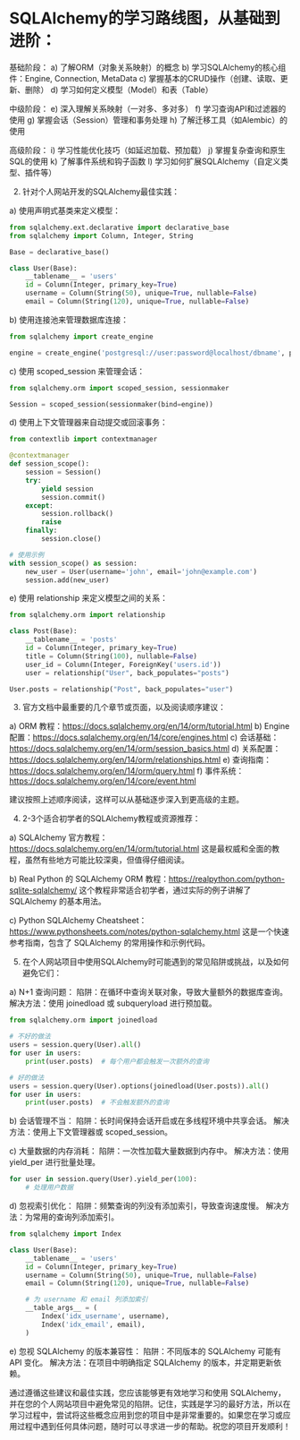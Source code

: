 # SQLAlchemy的学习路线图，从基础到进阶：

基础阶段：
a) 了解ORM（对象关系映射）的概念
b) 学习SQLAlchemy的核心组件：Engine, Connection, MetaData
c) 掌握基本的CRUD操作（创建、读取、更新、删除）
d) 学习如何定义模型（Model）和表（Table）

中级阶段：
e) 深入理解关系映射（一对多、多对多）
f) 学习查询API和过滤器的使用
g) 掌握会话（Session）管理和事务处理
h) 了解迁移工具（如Alembic）的使用

高级阶段：
i) 学习性能优化技巧（如延迟加载、预加载）
j) 掌握复杂查询和原生SQL的使用
k) 了解事件系统和钩子函数
l) 学习如何扩展SQLAlchemy（自定义类型、插件等）

2. 针对个人网站开发的SQLAlchemy最佳实践：

a) 使用声明式基类来定义模型：
```python
from sqlalchemy.ext.declarative import declarative_base
from sqlalchemy import Column, Integer, String

Base = declarative_base()

class User(Base):
    __tablename__ = 'users'
    id = Column(Integer, primary_key=True)
    username = Column(String(50), unique=True, nullable=False)
    email = Column(String(120), unique=True, nullable=False)
```

b) 使用连接池来管理数据库连接：
```python
from sqlalchemy import create_engine

engine = create_engine('postgresql://user:password@localhost/dbname', pool_size=10, max_overflow=20)
```

c) 使用 scoped_session 来管理会话：
```python
from sqlalchemy.orm import scoped_session, sessionmaker

Session = scoped_session(sessionmaker(bind=engine))
```

d) 使用上下文管理器来自动提交或回滚事务：
```python
from contextlib import contextmanager

@contextmanager
def session_scope():
    session = Session()
    try:
        yield session
        session.commit()
    except:
        session.rollback()
        raise
    finally:
        session.close()

# 使用示例
with session_scope() as session:
    new_user = User(username='john', email='john@example.com')
    session.add(new_user)
```

e) 使用 relationship 来定义模型之间的关系：
```python
from sqlalchemy.orm import relationship

class Post(Base):
    __tablename__ = 'posts'
    id = Column(Integer, primary_key=True)
    title = Column(String(100), nullable=False)
    user_id = Column(Integer, ForeignKey('users.id'))
    user = relationship("User", back_populates="posts")

User.posts = relationship("Post", back_populates="user")
```

3. 官方文档中最重要的几个章节或页面，以及阅读顺序建议：

a) ORM 教程：https://docs.sqlalchemy.org/en/14/orm/tutorial.html
b) Engine 配置：https://docs.sqlalchemy.org/en/14/core/engines.html
c) 会话基础：https://docs.sqlalchemy.org/en/14/orm/session_basics.html
d) 关系配置：https://docs.sqlalchemy.org/en/14/orm/relationships.html
e) 查询指南：https://docs.sqlalchemy.org/en/14/orm/query.html
f) 事件系统：https://docs.sqlalchemy.org/en/14/core/event.html

建议按照上述顺序阅读，这样可以从基础逐步深入到更高级的主题。

4. 2-3个适合初学者的SQLAlchemy教程或资源推荐：

a) SQLAlchemy 官方教程：https://docs.sqlalchemy.org/en/14/orm/tutorial.html
   这是最权威和全面的教程，虽然有些地方可能比较深奥，但值得仔细阅读。

b) Real Python 的 SQLAlchemy ORM 教程：https://realpython.com/python-sqlite-sqlalchemy/
   这个教程非常适合初学者，通过实际的例子讲解了 SQLAlchemy 的基本用法。

c) Python SQLAlchemy Cheatsheet：https://www.pythonsheets.com/notes/python-sqlalchemy.html
   这是一个快速参考指南，包含了 SQLAlchemy 的常用操作和示例代码。

5. 在个人网站项目中使用SQLAlchemy时可能遇到的常见陷阱或挑战，以及如何避免它们：

a) N+1 查询问题：
   陷阱：在循环中查询关联对象，导致大量额外的数据库查询。
   解决方法：使用 joinedload 或 subqueryload 进行预加载。

```python
from sqlalchemy.orm import joinedload

# 不好的做法
users = session.query(User).all()
for user in users:
    print(user.posts)  # 每个用户都会触发一次额外的查询

# 好的做法
users = session.query(User).options(joinedload(User.posts)).all()
for user in users:
    print(user.posts)  # 不会触发额外的查询
```

b) 会话管理不当：
   陷阱：长时间保持会话开启或在多线程环境中共享会话。
   解决方法：使用上下文管理器或 scoped_session。

c) 大量数据的内存消耗：
   陷阱：一次性加载大量数据到内存中。
   解决方法：使用 yield_per 进行批量处理。

```python
for user in session.query(User).yield_per(100):
    # 处理用户数据
```

d) 忽视索引优化：
   陷阱：频繁查询的列没有添加索引，导致查询速度慢。
   解决方法：为常用的查询列添加索引。

```python
from sqlalchemy import Index

class User(Base):
    __tablename__ = 'users'
    id = Column(Integer, primary_key=True)
    username = Column(String(50), unique=True, nullable=False)
    email = Column(String(120), unique=True, nullable=False)

    # 为 username 和 email 列添加索引
    __table_args__ = (
        Index('idx_username', username),
        Index('idx_email', email),
    )
```

e) 忽视 SQLAlchemy 的版本兼容性：
   陷阱：不同版本的 SQLAlchemy 可能有 API 变化。
   解决方法：在项目中明确指定 SQLAlchemy 的版本，并定期更新依赖。

通过遵循这些建议和最佳实践，您应该能够更有效地学习和使用 SQLAlchemy，并在您的个人网站项目中避免常见的陷阱。记住，实践是学习的最好方法，所以在学习过程中，尝试将这些概念应用到您的项目中是非常重要的。如果您在学习或应用过程中遇到任何具体问题，随时可以寻求进一步的帮助。祝您的项目开发顺利！

